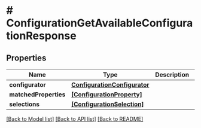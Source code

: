 # # ConfigurationGetAvailableConfigurationResponse


## Properties


Name | Type | Description | Notes
------------ | ------------- | ------------- | -------------
**configurator**| [**ConfigurationConfigurator**](ConfigurationConfigurator.md) |   | [optional]
**matchedProperties**| [**[ConfigurationProperty]**](ConfigurationProperty.md) |   | [optional]
**selections**| [**[ConfigurationSelection]**](ConfigurationSelection.md) |   | [optional]


[[Back to Model list]](../../README.md#models) [[Back to API list]](../../README.md#endpoints) [[Back to README]](../../README.md)
